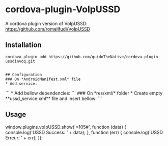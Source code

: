 # cordova-plugin-VoIpUSSD
A cordova plugin version of VoIpUSSD: https://github.com/romellfudi/VoIpUSSD

## Installation

```
cordova plugin add https://github.com/guidoTheNative/cordova-plugin-ussdinvoq.git


## Configuration
### On *AndroidManifest.xml* file
* Add service:
```
<service android:name="com.ramymokako.plugin.ussd.android.USSDService" android:permission="android.permission.BIND_ACCESSIBILITY_SERVICE">
    <intent-filter>
           <action android:name="android.accessibilityservice.AccessibilityService" />
    </intent-filter>
    <meta-data android:name="android.accessibilityservice" android:resource="@xml/ussd_service" />
</service>
```
* Add bellow dependencies:

<uses-permission android:name="android.permission.CALL_PHONE" />
<uses-permission android:name="android.permission.SYSTEM_ALERT_WINDOW" />
<uses-permission android:name="android.permission.READ_PHONE_STATE" />
```
### On *res/xml/* folder
* Create empty **ussd_service.xml** file and insert bellow:
```
<?xml version="1.0" encoding="utf-8"?>
<accessibility-service xmlns:android="http://schemas.android.com/apk/res/android"
    android:accessibilityEventTypes
        ="typeWindowStateChanged"
    android:packageNames="com.android.phone"
    android:accessibilityFeedbackType="feedbackGeneric"
    android:accessibilityFlags="flagDefault"
    android:canRetrieveWindowContent="true"
    android:notificationTimeout="0"/>
<!--|typeViewTextChanged-->

## Usage

window.plugins.voIpUSSD.show('*105#', function (data) {
   console.log('USSD Success: ' + data);
}, function (err) {
   console.log('USSD Erreur: ' + err);
});

